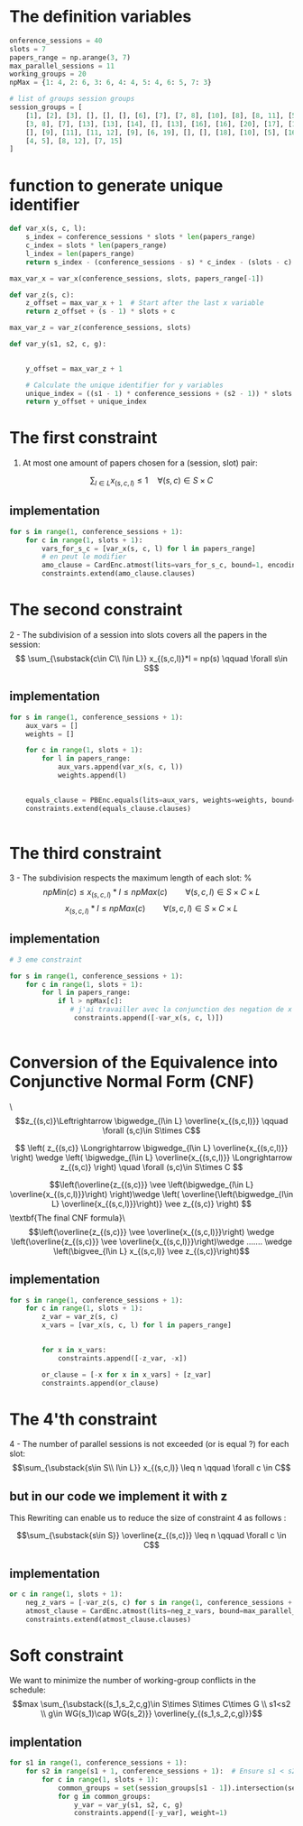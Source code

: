 
# The definition variables
```python
onference_sessions = 40
slots = 7
papers_range = np.arange(3, 7)  
max_parallel_sessions = 11 
working_groups = 20 
npMax = {1: 4, 2: 6, 3: 6, 4: 4, 5: 4, 6: 5, 7: 3} 

# list of groups session groups 
session_groups = [
    [1], [2], [3], [], [], [], [6], [7], [7, 8], [10], [8], [8, 11], [5, 8], 
    [3, 8], [7], [13], [13], [14], [], [13], [16], [16], [20], [17], [13], 
    [], [9], [11], [11, 12], [9], [6, 19], [], [], [18], [10], [5], [16], 
    [4, 5], [8, 12], [7, 15]
]
```

# function to generate unique identifier 
```python
def var_x(s, c, l):
    s_index = conference_sessions * slots * len(papers_range)
    c_index = slots * len(papers_range)
    l_index = len(papers_range)
    return s_index - (conference_sessions - s) * c_index - (slots - c) * l_index - (len(papers_range) - l)

max_var_x = var_x(conference_sessions, slots, papers_range[-1])

def var_z(s, c):
    z_offset = max_var_x + 1  # Start after the last x variable
    return z_offset + (s - 1) * slots + c

max_var_z = var_z(conference_sessions, slots)

def var_y(s1, s2, c, g):

    
    y_offset = max_var_z + 1

    # Calculate the unique identifier for y variables
    unique_index = ((s1 - 1) * conference_sessions + (s2 - 1)) * slots * working_groups + (c - 1) * working_groups + (g - 1) 
    return y_offset + unique_index
```
# The first constraint 
1. At most one amount of papers chosen for a (session, slot) pair:


$$ \sum_{l \in L} x_{(s,c,l)} \leq 1 \quad \forall (s,c) \in S \times C $$


## implementation 
```python
for s in range(1, conference_sessions + 1):
    for c in range(1, slots + 1):
        vars_for_s_c = [var_x(s, c, l) for l in papers_range]
        # en peut le modifier 
        amo_clause = CardEnc.atmost(lits=vars_for_s_c, bound=1, encoding=EncType.pairwise)
        constraints.extend(amo_clause.clauses)
```
# The second constraint 
2 - The subdivision of a session into slots covers all the papers in the session:
$$ \sum_{\substack{c\in C\\ l\in L}} x_{(s,c,l)}*l  = np(s)   \qquad \forall s\in S$$

## implementation 
```python
for s in range(1, conference_sessions + 1):
    aux_vars = []  
    weights = []   

    for c in range(1, slots + 1):
        for l in papers_range:
            aux_vars.append(var_x(s, c, l))
            weights.append(l)  

   
    equals_clause = PBEnc.equals(lits=aux_vars, weights=weights, bound=session_papers[s])
    constraints.extend(equals_clause.clauses)
 

```

# The third constraint

3 - The subdivision respects the maximum length of each slot:
%$$npMin(c) \leq x_{(s,c,l)}*l \leq npMax(c)\qquad \forall (s,c,l)\in S\times C\times L$$ 
$$ x_{(s,c,l)}*l \leq npMax(c)\qquad \forall (s,c,l)\in S\times C\times L$$ 

## implementation 
```python
# 3 eme constraint

for s in range(1, conference_sessions + 1):
    for c in range(1, slots + 1):
        for l in papers_range:
            if l > npMax[c]:
               # j'ai travailler avec la conjunction des negation de x if l>npMax(c)
                constraints.append([-var_x(s, c, l)])
   
```
# Conversion of the Equivalence into Conjunctive Normal Form (CNF)
\\
        $$z_{(s,c)}\Leftrightarrow \bigwedge_{l\in L} \overline{x_{(s,c,l)}} \qquad \forall (s,c)\in S\times C$$
        



$$ \left( z_{(s,c)} \Longrightarrow \bigwedge_{l\in L} \overline{x_{(s,c,l)}} \right) \wedge \left( \bigwedge_{l\in L} \overline{x_{(s,c,l)}} \Longrightarrow z_{(s,c)} \right) \quad \forall (s,c)\in S\times C $$

$$\left(\overline{z_{(s,c)}} \vee \left(\bigwedge_{l\in L} \overline{x_{(s,c,l)}}\right) \right)\wedge \left( \overline{\left(\bigwedge_{l\in L} \overline{x_{(s,c,l)}}\right)} \vee z_{(s,c)} \right)  $$
\textbf{The final CNF formula}\\
$$\left(\overline{z_{(s,c)}} \vee \overline{x_{(s,c,l)}}\right)
 \wedge \left(\overline{z_{(s,c)}} \vee \overline{x_{(s,c,l)}}\right)\wedge ....... \wedge \left(\bigvee_{l\in L} x_{(s,c,l)} \vee z_{(s,c)}\right)$$

## implementation 
```python
for s in range(1, conference_sessions + 1):
    for c in range(1, slots + 1):
        z_var = var_z(s, c)
        x_vars = [var_x(s, c, l) for l in papers_range]

        
        for x in x_vars:
            constraints.append([-z_var, -x])

        or_clause = [-x for x in x_vars] + [z_var]
        constraints.append(or_clause)
```
# The 4'th constraint 
4 - The number of parallel sessions is not exceeded (or is equal ?) for each slot:
$$\sum_{\substack{s\in S\\ l\in L}} x_{(s,c,l)} \leq n \qquad \forall c \in C$$ 

## but in our code we implement it with z 

 This Rewriting can enable us to reduce the size of constraint 4 as follows :

$$\sum_{\substack{s\in S}} \overline{z_{(s,c)}} \leq n \qquad \forall c \in C$$ 

## implementation
```python 
or c in range(1, slots + 1):
    neg_z_vars = [-var_z(s, c) for s in range(1, conference_sessions + 1)]
    atmost_clause = CardEnc.atmost(lits=neg_z_vars, bound=max_parallel_sessions)
    constraints.extend(atmost_clause.clauses)
```
# Soft constraint 

We want to minimize the number of working-group conflicts in the schedule:
$$max \sum_{\substack{(s_1,s_2,c,g)\in S\times S\times C\times G \\ s1<s2 \\ g\in WG(s_1)\cap WG(s_2)}} \overline{y_{(s_1,s_2,c,g)}}$$

## implentation 
```python 
for s1 in range(1, conference_sessions + 1):
    for s2 in range(s1 + 1, conference_sessions + 1):  # Ensure s1 < s2
        for c in range(1, slots + 1):
            common_groups = set(session_groups[s1 - 1]).intersection(session_groups[s2 - 1])
            for g in common_groups:
                y_var = var_y(s1, s2, c, g)
                constraints.append([-y_var], weight=1)

```